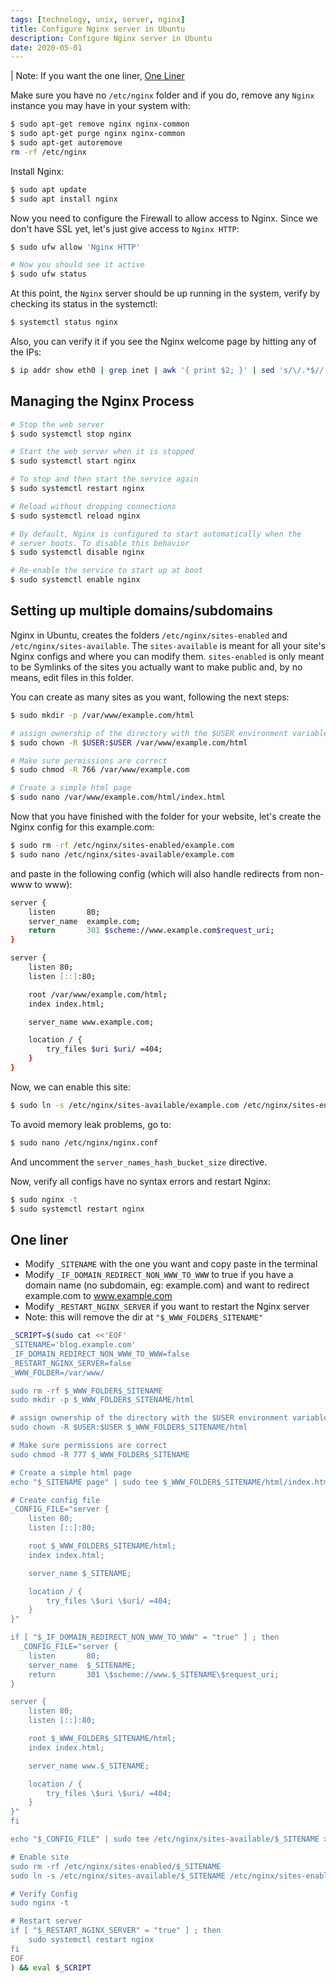 ```yaml
---
tags: [technology, unix, server, nginx]
title: Configure Nginx server in Ubuntu
description: Configure Nginx server in Ubuntu
date: 2020-05-01
---
```


| Note: If you want the one liner, [One Liner](#one-liner)

Make sure you have no `/etc/nginx` folder and if you do, remove any `Nginx` instance you may have in your system with:

```sh
$ sudo apt-get remove nginx nginx-common
$ sudo apt-get purge nginx nginx-common
$ sudo apt-get autoremove
rm -rf /etc/nginx
```

Install Nginx:

```sh
$ sudo apt update
$ sudo apt install nginx
```

Now you need to configure the Firewall to allow access to Nginx. Since we don't have SSL yet, let's just give access to `Nginx HTTP`:

```sh
$ sudo ufw allow 'Nginx HTTP'

# Now you should see it active
$ sudo ufw status
```

At this point, the `Nginx` server should be up running in the system, verify by checking its status in the systemctl:

```sh
$ systemctl status nginx
```

Also, you can verify it if you see the Nginx welcome page by hitting any of the IPs:

```sh
$ ip addr show eth0 | grep inet | awk '{ print $2; }' | sed 's/\/.*$//'
```

## Managing the Nginx Process

```sh
# Stop the web server
$ sudo systemctl stop nginx

# Start the web server when it is stopped
$ sudo systemctl start nginx

# To stop and then start the service again
$ sudo systemctl restart nginx

# Reload without dropping connections
$ sudo systemctl reload nginx

# By default, Nginx is configured to start automatically when the
# server boots. To disable this behavior
$ sudo systemctl disable nginx

# Re-enable the service to start up at boot
$ sudo systemctl enable nginx
```

## Setting up multiple domains/subdomains

Nginx in Ubuntu, creates the folders `/etc/nginx/sites-enabled` and `/etc/nginx/sites-available`. The `sites-available` is meant for all your site's Nginx configs and where you can modify them. `sites-enabled` is only meant to be Symlinks of the sites you actually want to make public and, by no means, edit files in this folder.

You can create as many sites as you want, following the next steps:

```sh
$ sudo mkdir -p /var/www/example.com/html

# assign ownership of the directory with the $USER environment variable
$ sudo chown -R $USER:$USER /var/www/example.com/html

# Make sure permissions are correct
$ sudo chmod -R 766 /var/www/example.com

# Create a simple html page
$ sudo nano /var/www/example.com/html/index.html
```

Now that you have finished with the folder for your website, let's create the Nginx config for this example.com:

```sh
$ sudo rm -rf /etc/nginx/sites-enabled/example.com
$ sudo nano /etc/nginx/sites-available/example.com
```

and paste in the following config (which will also handle redirects from non-www to www):

```sh
server {
    listen       80;
    server_name  example.com;
    return       301 $scheme://www.example.com$request_uri;
}

server {
    listen 80;
    listen [::]:80;

    root /var/www/example.com/html;
    index index.html;

    server_name www.example.com;

    location / {
        try_files $uri $uri/ =404;
    }
}
```

Now, we can enable this site:

```sh
$ sudo ln -s /etc/nginx/sites-available/example.com /etc/nginx/sites-enabled/
```

To avoid memory leak problems, go to:

```sh
$ sudo nano /etc/nginx/nginx.conf
```

And uncomment the `server_names_hash_bucket_size` directive.

Now, verify all configs have no syntax errors and restart Nginx:

```sh
$ sudo nginx -t
$ sudo systemctl restart nginx
```

## One liner

- Modify `_SITENAME` with the one you want and copy paste in the terminal
- Modify `_IF_DOMAIN_REDIRECT_NON_WWW_TO_WWW` to true if you have a domain name (no subdomain, eg: example.com)
  and want to redirect example.com to www.example.com
- Modify `_RESTART_NGINX_SERVER` if you want to restart the Nginx server
- Note: this will remove the dir at `"$_WWW_FOLDER$_SITENAME"`

```sh
_SCRIPT=$(sudo cat <<'EOF'
_SITENAME='blog.example.com'
_IF_DOMAIN_REDIRECT_NON_WWW_TO_WWW=false
_RESTART_NGINX_SERVER=false
_WWW_FOLDER=/var/www/

sudo rm -rf $_WWW_FOLDER$_SITENAME
sudo mkdir -p $_WWW_FOLDER$_SITENAME/html

# assign ownership of the directory with the $USER environment variable
sudo chown -R $USER:$USER $_WWW_FOLDER$_SITENAME/html

# Make sure permissions are correct
sudo chmod -R 777 $_WWW_FOLDER$_SITENAME

# Create a simple html page
echo "$_SITENAME page" | sudo tee $_WWW_FOLDER$_SITENAME/html/index.html > /dev/null

# Create config file
_CONFIG_FILE="server {
    listen 80;
    listen [::]:80;

    root $_WWW_FOLDER$_SITENAME/html;
    index index.html;

    server_name $_SITENAME;

    location / {
        try_files \$uri \$uri/ =404;
    }
}"

if [ "$_IF_DOMAIN_REDIRECT_NON_WWW_TO_WWW" = "true" ] ; then
  _CONFIG_FILE="server {
    listen       80;
    server_name  $_SITENAME;
    return       301 \$scheme://www.$_SITENAME\$request_uri;
}

server {
    listen 80;
    listen [::]:80;

    root $_WWW_FOLDER$_SITENAME/html;
    index index.html;

    server_name www.$_SITENAME;

    location / {
        try_files \$uri \$uri/ =404;
    }
}"
fi

echo "$_CONFIG_FILE" | sudo tee /etc/nginx/sites-available/$_SITENAME > /dev/null

# Enable site
sudo rm -rf /etc/nginx/sites-enabled/$_SITENAME
sudo ln -s /etc/nginx/sites-available/$_SITENAME /etc/nginx/sites-enabled/

# Verify Config
sudo nginx -t

# Restart server
if [ "$_RESTART_NGINX_SERVER" = "true" ] ; then
    sudo systemctl restart nginx
fi
EOF
) && eval $_SCRIPT
```
